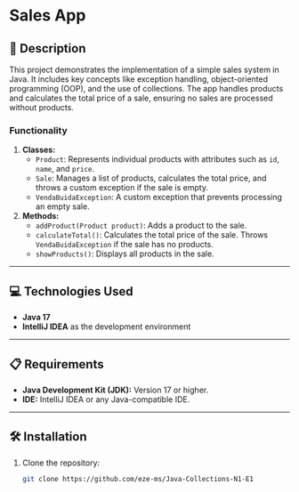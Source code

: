 # Sales App

## 📄 Description
This project demonstrates the implementation of a simple sales system in Java. It includes key concepts like exception handling, object-oriented programming (OOP), and the use of collections. The app handles products and calculates the total price of a sale, ensuring no sales are processed without products.

### Functionality
1. **Classes:**
   - `Product`: Represents individual products with attributes such as `id`, `name`, and `price`.
   - `Sale`: Manages a list of products, calculates the total price, and throws a custom exception if the sale is empty.
   - `VendaBuidaException`: A custom exception that prevents processing an empty sale.
2. **Methods:**
   - `addProduct(Product product)`: Adds a product to the sale.
   - `calculateTotal()`: Calculates the total price of the sale. Throws `VendaBuidaException` if the sale has no products.
   - `showProducts()`: Displays all products in the sale.

---

## 💻 Technologies Used
- **Java 17**
- **IntelliJ IDEA** as the development environment

---

## 📋 Requirements
- **Java Development Kit (JDK):** Version 17 or higher.
- **IDE:** IntelliJ IDEA or any Java-compatible IDE.

---

## 🛠️ Installation
1. Clone the repository:
   ```bash
   git clone https://github.com/eze-ms/Java-Collections-N1-E1
